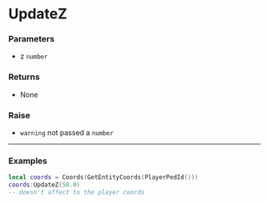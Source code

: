 # UpdateZ

### Parameters

- z `number`

### Returns

- None

### Raise

- ``warning`` not passed a `number`

---

### Examples
```lua
local coords = Coords(GetEntityCoords(PlayerPedId()))
coords:UpdateZ(50.0)
-- doesn't affect to the player coords
```